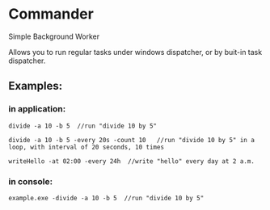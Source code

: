 # Commander #
Simple Background Worker

Allows you to run regular tasks under windows dispatcher, or by buit-in task dispatcher.

## Examples: ##

### in application: ###
```
divide -a 10 -b 5  //run "divide 10 by 5"

divide -a 10 -b 5 -every 20s -count 10   //run "divide 10 by 5" in a loop, with interval of 20 seconds, 10 times

writeHello -at 02:00 -every 24h  //write "hello" every day at 2 a.m.
```
### in console: ###
```
example.exe -divide -a 10 -b 5  //run "divide 10 by 5"
```

